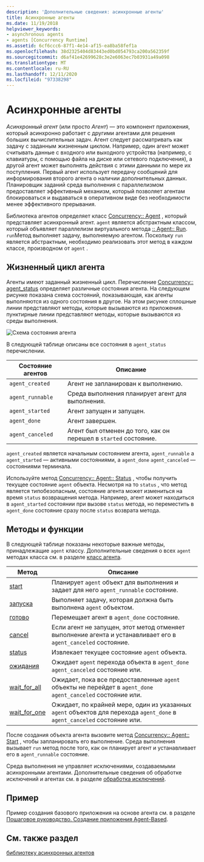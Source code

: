 ```yaml
---
description: 'Дополнительные сведения: асинхронные агенты'
title: Асинхронные агенты
ms.date: 11/19/2018
helpviewer_keywords:
- asynchronous agents
- agents [Concurrency Runtime]
ms.assetid: 6cf6ccc6-87f1-4e14-af15-ea8ba58fef1a
ms.openlocfilehash: 38d2325404d83443ed0bd054793ca200a562359f
ms.sourcegitcommit: d6af41e42699628c3e2e6063ec7b03931a49a098
ms.translationtype: MT
ms.contentlocale: ru-RU
ms.lasthandoff: 12/11/2020
ms.locfileid: "97338298"
---
```

# <a name="asynchronous-agents"></a>Асинхронные агенты

*Асинхронный агент* (или просто *Агент*) — это компонент приложения, который асинхронно работает с другими агентами для решения больших вычислительных задач. Агент следует рассматривать как задачу с заданным жизненным циклом. Например, один агент может считывать данные с входного или выходного устройства (например, с клавиатуры, с помощью файла на диске или сетевого подключения), а другой агент может выполнять действия с этими данными по мере их поступления. Первый агент использует передачу сообщений для информирования второго агента о наличии дополнительных данных. Планировщик заданий среда выполнения с параллелизмом предоставляет эффективный механизм, который позволяет агентам блокироваться и выдаваться в оперативном виде без необходимости менее эффективного прерывания.

Библиотека агентов определяет класс [Concurrency:: Agent](../../parallel/concrt/reference/agent-class.md) , который представляет асинхронный агент. `agent` является абстрактным классом, который объявляет параллелизм виртуального метода [:: Agent:: Run](reference/agent-class.md#run). `run`Метод выполняет задачу, выполняемую агентом. Поскольку `run` является абстрактным, необходимо реализовать этот метод в каждом классе, производном от `agent` .

## <a name="agent-life-cycle"></a>Жизненный цикл агента

Агенты имеют заданный жизненный цикл. Перечисление [Concurrency:: agent_status](reference/concurrency-namespace-enums.md#agent_status) определяет различные состояния агента. На следующем рисунке показана схема состояний, показывающая, как агенты выполняются из одного состояния в другое. На этом рисунке сплошные линии представляют методы, которые вызываются из приложения. пунктирные линии представляют методы, которые вызываются из среды выполнения.

![Схема состояния агента](../../parallel/concrt/media/agentstate.png "Схема состояния агента")

В следующей таблице описаны все состояния в `agent_status` перечислении.

|Состояние агентов|Описание|
|-----------------|-----------------|
|`agent_created`|Агент не запланирован к выполнению.|
|`agent_runnable`|Среда выполнения планирует агент для выполнения.|
|`agent_started`|Агент запущен и запущен.|
|`agent_done`|Агент завершен.|
|`agent_canceled`|Агент был отменен до того, как он перешел в `started` состояние.|

`agent_created` является начальным состоянием агента, `agent_runnable` а `agent_started` — активными состояниями, а `agent_done` `agent_canceled` — состояниями терминала.

Используйте метод [Concurrency:: Agent:: Status](reference/agent-class.md#status) , чтобы получить текущее состояние `agent` объекта. Несмотря на то `status` , что метод является типобезопасным, состояние агента может измениться на время `status` возвращения метода. Например, агент может находиться в `agent_started` состоянии при вызове `status` метода, но переместить в `agent_done` состояние сразу после `status` возврата метода.

## <a name="methods-and-features"></a>Методы и функции

В следующей таблице показаны некоторые важные методы, принадлежащие `agent` классу. Дополнительные сведения о всех `agent` методах класса см. в разделе [класс агента](../../parallel/concrt/reference/agent-class.md).

|Метод|Описание|
|------------|-----------------|
|[start](reference/agent-class.md#start)|Планирует `agent` объект для выполнения и задает для него `agent_runnable` состояние.|
|[запуска](reference/agent-class.md#run)|Выполняет задачу, которая должна быть выполнена `agent` объектом.|
|[готово](reference/agent-class.md#done)|Перемещает агент в `agent_done` состояние.|
|[cancel](../../parallel/concrt/cancellation-in-the-ppl.md#cancel)|Если агент не запущен, этот метод отменяет выполнение агента и устанавливает его в `agent_canceled` состояние.|
|[status](reference/agent-class.md#status)|Извлекает текущее состояние `agent` объекта.|
|[ожидания](reference/agent-class.md#wait)|Ожидает `agent` перехода объекта в `agent_done` `agent_canceled` состояние или.|
|[wait_for_all](reference/agent-class.md#wait_for_all)|Ожидает, пока все предоставленные `agent` объекты не перейдет в `agent_done` `agent_canceled` состояние или.|
|[wait_for_one](reference/agent-class.md#wait_for_one)|Ожидает, по крайней мере, один из указанных `agent` объектов для перехода `agent_done` в `agent_canceled` состояние или.|

После создания объекта агента вызовите метод [Concurrency:: Agent:: Start](reference/agent-class.md#start) , чтобы запланировать его выполнение. Среда выполнения вызывает `run` метод после того, как он планирует агент и устанавливает его в `agent_runnable` состояние.

Среда выполнения не управляет исключениями, создаваемыми асинхронными агентами. Дополнительные сведения об обработке исключений и агентах см. в разделе [обработка исключений](../../parallel/concrt/exception-handling-in-the-concurrency-runtime.md).

## <a name="example"></a>Пример

Пример создания базового приложения на основе агента см. в разделе [Пошаговое руководство. Создание приложения Agent-Based](../../parallel/concrt/walkthrough-creating-an-agent-based-application.md).

## <a name="see-also"></a>См. также раздел

[библиотеку асинхронных агентов](../../parallel/concrt/asynchronous-agents-library.md)
